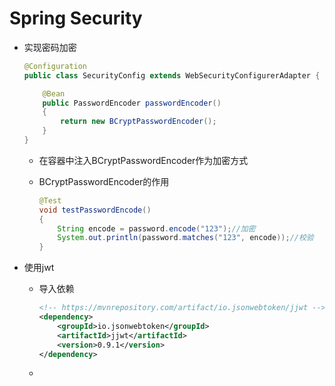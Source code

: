 # Spring Security

- 实现密码加密

  ```java
  @Configuration
  public class SecurityConfig extends WebSecurityConfigurerAdapter {
  
      @Bean
      public PasswordEncoder passwordEncoder()
      {
          return new BCryptPasswordEncoder();
      }
  }
  ```

  - 在容器中注入BCryptPasswordEncoder作为加密方式

  - BCryptPasswordEncoder的作用

    ```java
    @Test
    void testPasswordEncode()
    {
        String encode = password.encode("123");//加密
        System.out.println(password.matches("123", encode));//校验
    }
    ```

- 使用jwt

  - 导入依赖

    ```xml
    <!-- https://mvnrepository.com/artifact/io.jsonwebtoken/jjwt -->
    <dependency>
        <groupId>io.jsonwebtoken</groupId>
        <artifactId>jjwt</artifactId>
        <version>0.9.1</version>
    </dependency>
    
    ```

  - 